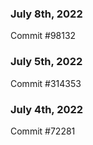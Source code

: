 ### July 8th, 2022

Commit #98132

### July 5th, 2022

Commit #314353


### July 4th, 2022

Commit #72281
